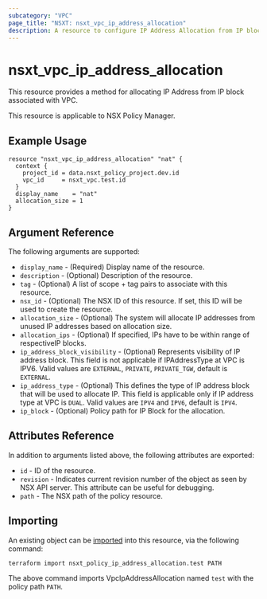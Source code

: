 ```yaml
---
subcategory: "VPC"
page_title: "NSXT: nsxt_vpc_ip_address_allocation"
description: A resource to configure IP Address Allocation from IP block associated with VPC.
---
```


# nsxt_vpc_ip_address_allocation

This resource provides a method for allocating IP Address from IP block associated with VPC.

This resource is applicable to NSX Policy Manager.

## Example Usage

```hcl
resource "nsxt_vpc_ip_address_allocation" "nat" {
  context {
    project_id = data.nsxt_policy_project.dev.id
    vpc_id     = nsxt_vpc.test.id
  }
  display_name    = "nat"
  allocation_size = 1
}
```

## Argument Reference

The following arguments are supported:

* `display_name` - (Required) Display name of the resource.
* `description` - (Optional) Description of the resource.
* `tag` - (Optional) A list of scope + tag pairs to associate with this resource.
* `nsx_id` - (Optional) The NSX ID of this resource. If set, this ID will be used to create the resource.
* `allocation_size` - (Optional) The system will allocate IP addresses from unused IP addresses based on allocation size.
* `allocation_ips` - (Optional) If specified, IPs have to be within range of respectiveIP blocks.
* `ip_address_block_visibility` - (Optional) Represents visibility of IP address block. This field is not applicable if IPAddressType at VPC is IPV6. Valid values are `EXTERNAL`, `PRIVATE`, `PRIVATE_TGW`, default is `EXTERNAL`.
* `ip_address_type` - (Optional) This defines the type of IP address block that will be used to allocate IP. This field is applicable only if IP address type at VPC is `DUAL`. Valid values are `IPV4` and `IPV6`, default is `IPV4`.
* `ip_block` - (Optional) Policy path for IP Block for the allocation.

## Attributes Reference

In addition to arguments listed above, the following attributes are exported:

* `id` - ID of the resource.
* `revision` - Indicates current revision number of the object as seen by NSX API server. This attribute can be useful for debugging.
* `path` - The NSX path of the policy resource.

## Importing

An existing object can be [imported][docs-import] into this resource, via the following command:

[docs-import]: https://developer.hashicorp.com/terraform/cli/import

```shell
terraform import nsxt_policy_ip_address_allocation.test PATH
```

The above command imports VpcIpAddressAllocation named `test` with the policy path `PATH`.
